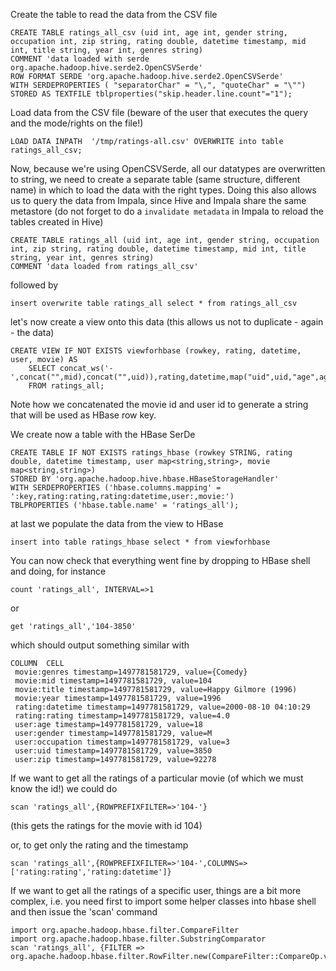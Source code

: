 
Create the table to read the data from the CSV file

```
CREATE TABLE ratings_all_csv (uid int, age int, gender string, occupation int, zip string, rating double, datetime timestamp, mid int, title string, year int, genres string) 
COMMENT 'data loaded with serde org.apache.hadoop.hive.serde2.OpenCSVSerde' 
ROW FORMAT SERDE 'org.apache.hadoop.hive.serde2.OpenCSVSerde' 
WITH SERDEPROPERTIES ( "separatorChar" = "\,", "quoteChar" = "\"") 
STORED AS TEXTFILE tblproperties("skip.header.line.count"="1");
```

Load data from the CSV file (beware of the user that executes the query and the mode/rights on the file!)

```
LOAD DATA INPATH  '/tmp/ratings-all.csv' OVERWRITE into table ratings_all_csv;
```

Now, because we're using OpenCSVSerde, all our datatypes are overwritten to string, we need to create a separate table (same structure, different name) in which to load the data with the right types. Doing this also allows us to query the data from Impala, since Hive and Impala share the same metastore (do not forget to do a `invalidate metadata` in Impala to reload the tables created in Hive)

```
CREATE TABLE ratings_all (uid int, age int, gender string, occupation int, zip string, rating double, datetime timestamp, mid int, title string, year int, genres string) 
COMMENT 'data loaded from ratings_all_csv' 
```

followed by 

```
insert overwrite table ratings_all select * from ratings_all_csv
```

let's now create a view onto this data (this allows us not to duplicate - again - the data)

```
CREATE VIEW IF NOT EXISTS viewforhbase (rowkey, rating, datetime, user, movie) AS
    SELECT concat_ws('-',concat("",mid),concat("",uid)),rating,datetime,map("uid",uid,"age",age,"zip",zip,"occupation",occupation,"gender",gender),map("mid",mid,"title",title,"year",year,"genres",genres)
    FROM ratings_all;
```

Note how we concatenated the movie id and user id to generate a string that will be used as HBase row key.

We create now a table with the HBase SerDe

```
CREATE TABLE IF NOT EXISTS ratings_hbase (rowkey STRING, rating double, datetime timestamp, user map<string,string>, movie map<string,string>)
STORED BY 'org.apache.hadoop.hive.hbase.HBaseStorageHandler'
WITH SERDEPROPERTIES ('hbase.columns.mapping' = ':key,rating:rating,rating:datetime,user:,movie:')
TBLPROPERTIES ('hbase.table.name' = 'ratings_all');
```

at last we populate the data from the view to HBase

```
insert into table ratings_hbase select * from viewforhbase
```

You can now check that everything went fine by dropping to HBase shell and doing, for instance 

```
count 'ratings_all', INTERVAL=>1
```

or

```
get 'ratings_all','104-3850'
```

which should output something similar with

```
COLUMN  CELL
 movie:genres timestamp=1497781581729, value={Comedy}
 movie:mid timestamp=1497781581729, value=104
 movie:title timestamp=1497781581729, value=Happy Gilmore (1996)
 movie:year timestamp=1497781581729, value=1996
 rating:datetime timestamp=1497781581729, value=2000-08-10 04:10:29
 rating:rating timestamp=1497781581729, value=4.0
 user:age timestamp=1497781581729, value=18
 user:gender timestamp=1497781581729, value=M
 user:occupation timestamp=1497781581729, value=3
 user:uid timestamp=1497781581729, value=3850
 user:zip timestamp=1497781581729, value=92278
 ```
 
 If we want to get all the ratings of a particular movie (of which we must know the id!) we could do
 
 ```
 scan 'ratings_all',{ROWPREFIXFILTER=>'104-'}
 ```
 
 (this gets the ratings for the movie with id 104)
 
 or, to get only the rating and the timestamp
 
 ```
 scan 'ratings_all',{ROWPREFIXFILTER=>'104-',COLUMNS=>['rating:rating','rating:datetime']}
 ```

If we want to get all the ratings of a specific user, things are a bit more complex, i.e. you need first to import some helper classes into hbase shell and then issue the 'scan' command

```
import org.apache.hadoop.hbase.filter.CompareFilter
import org.apache.hadoop.hbase.filter.SubstringComparator
scan 'ratings_all', {FILTER => org.apache.hadoop.hbase.filter.RowFilter.new(CompareFilter::CompareOp.valueOf('EQUAL'),SubstringComparator.new("-3850"))}
```
